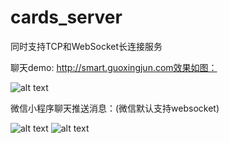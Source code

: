 # cards_server
同时支持TCP和WebSocket长连接服务

聊天demo: http://smart.guoxingjun.com效果如图：

![alt text](http://smart.guoxingjun.com/image/chat.png "")

微信小程序聊天推送消息：(微信默认支持websocket)

![alt text](http://smart.guoxingjun.com/image/wx.png "wx")
![alt text](http://smart.guoxingjun.com/image/wx2.png "wx")
